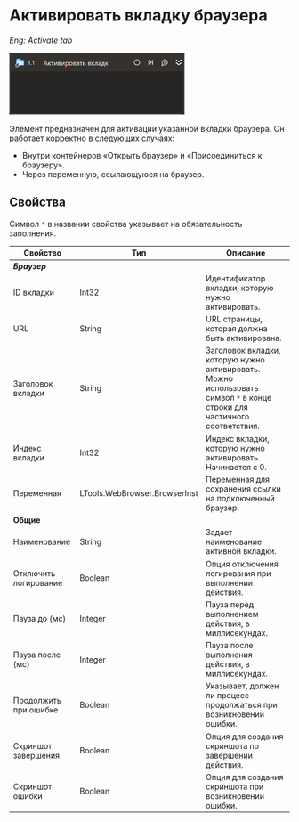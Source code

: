 # Активировать вкладку браузера

*Eng: Activate tab*

![](<../../../resources/activities/basic/browser/browser-tab-activate-activity.png>)

Элемент предназначен для активации указанной вкладки браузера. Он работает корректно в следующих случаях:
- Внутри контейнеров «Открыть браузер» и «Присоединиться к браузеру».
- Через переменную, ссылающуюся на браузер.

## Свойства

Символ `*` в названии свойства указывает на обязательность заполнения.

| Свойство                | Тип                             | Описание                                                                                                                  |
|-------------------------|---------------------------------|---------------------------------------------------------------------------------------------------------------------------|
| ***Браузер***           |                                 |                                                                                                                           |
| ID вкладки              | Int32                           | Идентификатор вкладки, которую нужно активировать.                                                                        |
| URL                     | String                          | URL страницы, которая должна быть активирована.                                                                           |
| Заголовок вкладки       | String                          | Заголовок вкладки, которую нужно активировать. Можно использовать символ `*` в конце строки для частичного соответствия.  |
| Индекс вкладки          | Int32                           | Индекс вкладки, которую нужно активировать. Начинается с 0.                                                               |
| Переменная              | LTools.WebBrowser.BrowserInst   | Переменная для сохранения ссылки на подключенный браузер.                                                                 |
|**Общие**                |                                 |                                                                                                                           |
| Наименование            | String                          | Задает наименование активной вкладки.                                                                                     |
| Отключить логирование   | Boolean                         | Опция отключения логирования при выполнении действия.                                                                     |
| Пауза до (мс)           | Integer                         | Пауза перед выполнением действия, в миллисекундах.                                                                        |
| Пауза после (мс)        | Integer                         | Пауза после выполнения действия, в миллисекундах.                                                                         |
| Продолжить при ошибке   | Boolean                         | Указывает, должен ли процесс продолжаться при возникновении ошибки.                                                       |
| Скриншот завершения     | Boolean                         | Опция для создания скриншота по завершении действия.                                                                      |
| Скриншот ошибки         | Boolean                         | Опция для создания скриншота при возникновении ошибки.                                                                    |
